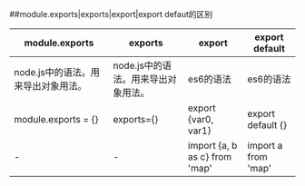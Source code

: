 ##module.exports|exports|export|export defaut的区别

|module.exports|exports|export|export default|
|-|-|-|-|
|node.js中的语法。用来导出对象用法。|node.js中的语法。用来导出对象用法。|es6的语法|es6的语法|
|module.exports = {}|exports={}|export {var0, var1}|export default {}|
|-|-|import {a, b as c} from 'map'|import a from 'map'|

